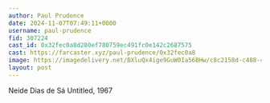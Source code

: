```yaml
---
author: Paul Prudence
date: 2024-11-07T07:49:11+0000
username: paul-prudence
fid: 307224
cast_id: 0x32fec0a8d280ef780759ec491fc0e142c2687575
cast: https://farcaster.xyz/paul-prudence/0x32fec0a8
image: https://imagedelivery.net/BXluQx4ige9GuW0Ia56BHw/c8c2158d-c488-448d-26c4-1f933fc26300/original
layout: post
---
```


Neide Dias de Sá
Untitled, 1967

<img src='https://imagedelivery.net/BXluQx4ige9GuW0Ia56BHw/c8c2158d-c488-448d-26c4-1f933fc26300/original' alt='' referrerpolicy='no-referrer'/>

